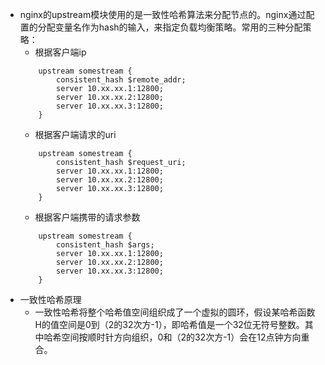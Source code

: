 * nginx的upstream模块使用的是一致性哈希算法来分配节点的。nginx通过配置的分配变量名作为hash的输入，来指定负载均衡策略。常用的三种分配策略：
    * 根据客户端ip
    ```
        upstream somestream {
            consistent_hash $remote_addr;
            server 10.xx.xx.1:12800;
            server 10.xx.xx.2:12800;
            server 10.xx.xx.3:12800;
        }
    ```
    * 根据客户端请求的uri
    ```
        upstream somestream {
            consistent_hash $request_uri;
            server 10.xx.xx.1:12800;
            server 10.xx.xx.2:12800;
            server 10.xx.xx.3:12800;
        }
    ```
    * 根据客户端携带的请求参数
    ```
        upstream somestream {
            consistent_hash $args;
            server 10.xx.xx.1:12800;
            server 10.xx.xx.2:12800;
            server 10.xx.xx.3:12800;
        }
    ```
* 一致性哈希原理
    * 一致性哈希将整个哈希值空间组织成了一个虚拟的圆环，假设某哈希函数H的值空间是0到（2的32次方-1），即哈希值是一个32位无符号整数。其中哈希空间按顺时针方向组织，0和（2的32次方-1）会在12点钟方向重合。

